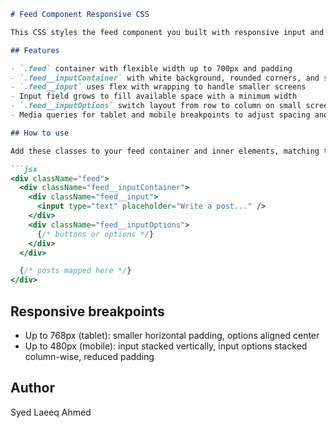 ````markdown
# Feed Component Responsive CSS

This CSS styles the feed component you built with responsive input and options areas, avoiding scrollbars and adapting nicely on different screen sizes.

## Features

- `.feed` container with flexible width up to 700px and padding
- `.feed__inputContainer` with white background, rounded corners, and shadow
- `.feed__input` uses flex with wrapping to handle smaller screens
- Input field grows to fill available space with a minimum width
- `.feed__inputOptions` switch layout from row to column on small screens
- Media queries for tablet and mobile breakpoints to adjust spacing and layout

## How to use

Add these classes to your feed container and inner elements, matching the structure:

```jsx
<div className="feed">
  <div className="feed__inputContainer">
    <div className="feed__input">
      <input type="text" placeholder="Write a post..." />
    </div>
    <div className="feed__inputOptions">
      {/* buttons or options */}
    </div>
  </div>

  {/* posts mapped here */}
</div>
````

## Responsive breakpoints

* Up to 768px (tablet): smaller horizontal padding, options aligned center
* Up to 480px (mobile): input stacked vertically, input options stacked column-wise, reduced padding

## Author

Syed Laeeq Ahmed

```
```
